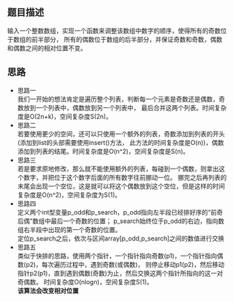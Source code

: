 ## 题目描述
输入一个整数数组，实现一个函数来调整该数组中数字的顺序，使得所有的奇数位于数组的前半部分，
所有的偶数位于数组的后半部分，并保证奇数和奇数，偶数和偶数之间的相对位置不变。

## 思路
- 思路一 <br>
    我们一开始的想法肯定是遍历整个列表，判断每一个元素是奇数还是偶数，奇数放到一个列表中，偶数放到另一个列表中，
    最后合并这两个列表。时间复杂度是O(2n+k)，空间复杂度S(2n)。
- 思路二 <br>
    若要使用更少的空间，还可以只使用一个额外的列表，奇数添加到列表的开头(添加到list的头部需要使用insert()方法，
    此方法的时间复杂度是O(n))，偶数添加到列表的结尾。时间复杂度是O(n^2)，空间复杂度是S(n)。
- 思路三 <br>
    若是要求原地修改，那么就不能使用额外的列表，每碰到一个偶数，则拿出这个数字，并把位于这个数字后面的所有数字往前挪动一位。
    挪完之后再列表的末尾会出现一个空位，这是就可以将这个偶数放到这个空位，但是这样的时间复杂度是O(n^2)，空间复杂度为S(1)。
- 思路四 <br>
    定义两个int型变量p_odd和p_search，p_odd指向左半段已经排好序的“前奇后偶”数组中最后一个奇数的位置；
    p_search始终位于p_odd的右边，指向数组右半段中出现的第一个奇数的位置。<br>
    定位p_search之后，依次与区间array[p_odd,p_search]之间的数值进行交换
- 思路五 <br>
    类似于快排的思路，使用两个指针，一个指针指向奇数(p1)，一个指针指向偶数(p2)，每次遍历过程中，遇到奇数(或偶数)，
    则停止移动p1(p2)，然后移动指针p2(p1)，直到遇到偶数(奇数)为止，然后交换这两个指针所指向的这一对奇偶数。
    时间复杂度O(nlogn)，空间复杂度S(1)。<br>
    **该算法会改变相对位置**
